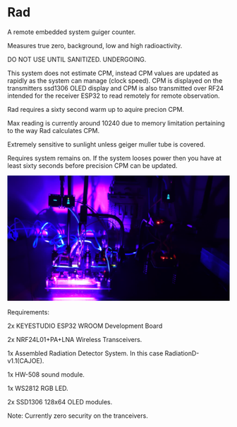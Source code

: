 # Rad

A remote embedded system guiger counter.

Measures true zero, background, low and high radioactivity.

DO NOT USE UNTIL SANITIZED. UNDERGOING.


This system does not estimate CPM, instead CPM values are updated as rapidly as the system can manage (clock speed).
CPM is displayed on the transmitters ssd1306 OLED display and CPM is also transmitted over RF24 intended for the
receiver ESP32 to read remotely for remote observation.

Rad requires a sixty second warm up to aquire precion CPM.

Max reading is currently around 10240 due to memory limitation pertaining to the way Rad calculates CPM.

Extremely sensitive to sunlight unless geiger muller tube is covered. 

Requires system remains on. If the system looses power then you have at least sixty seconds before precision CPM can
be updated.


![plot](./resources/ZeroShieldTesting(old).jpg)


Requirements:

2x KEYESTUDIO ESP32 WROOM Development Board

2x NRF24L01+PA+LNA Wireless Transceivers.

1x Assembled Radiation Detector System. In this case RadiationD-v1.1(CAJOE).

1x HW-508 sound module.

1x WS2812 RGB LED.

2x SSD1306 128x64 OLED modules.


Note: Currently zero security on the tranceivers.
